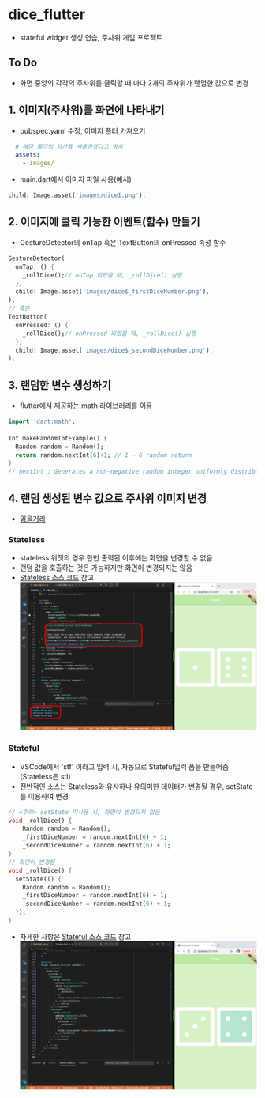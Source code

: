 # dice_flutter
- stateful widget 생성 연습, 주사위 게임 프로젝트

## To Do
- 화면 중앙의 각각의 주사위를 클릭할 때 마다 2개의 주사위가 랜덤한 값으로 변경 

## 1. 이미지(주사위)를 화면에 나타내기
- pubspec.yaml 수정, 이미지 폴더 가져오기
```yaml
  # 해당 폴더의 자산을 사용하겠다고 명시
  assets:
    - images/
```
- main.dart에서 이미지 파일 사용(예시)
```dart 
child: Image.asset('images/dice1.png'),
```

## 2. 이미지에 클릭 가능한 이벤트(함수) 만들기
- GestureDetector의 onTap 혹은 TextButton의 onPressed 속성 함수
```dart               
GestureDetector(
  onTap: () {
    _rollDice();// onTap 되었을 때, _rollDice() 실행
  },
  child: Image.asset('images/dice$_firstDiceNumber.png'),
),
// 혹은
TextButton(
  onPressed: () {
    _rollDice();// onPressed 되었을 때, _rollDice() 실행
  },
  child: Image.asset('images/dice$_secondDiceNumber.png'),
),
```

## 3. 랜덤한 변수 생성하기
- flutter에서 제공하는 math 라이브러리를 이용
```dart
import 'dart:math';

Int makeRandomIntExample() {
  Random random = Random();
  return random.nextInt(6)+1; // 1 ~ 6 random return
}
// nextInt : Generates a non-negative random integer uniformly distributed in the range from 0, inclusive, to [max], exclusive.
```

## 4. 랜덤 생성된 변수 값으로 주사위 이미지 변경
- [읽을거리](https://itwise.tistory.com/29)

### Stateless
- stateless 위젯의 경우 한번 출력된 이후에는 화면을 변경할 수 없음
- 랜덤 값을 호출하는 것은 가능하지만 화면이 변경되지는 않음
- [Stateless 소스 코드](stateless/main.dart) 참고
<br>![stateless_warning](../image_for_md/stateless_warning.png)<br>

### Stateful
- VSCode에서 'stf' 이라고 입력 시, 자동으로 Stateful입력 폼을 만들어줌 (Stateless은 stl)
- 전반적인 소스는 Stateless와 유사하나 유의미한 데이터가 변경될 경우, setState를 이용하여 변경
```dart
// <주의> setState 미사용 시, 화면이 변경되지 않음
void _rollDice() {
    Random random = Random();
    _firstDiceNumber = random.nextInt(6) + 1;
    _secondDiceNumber = random.nextInt(6) + 1;
}
// 화면이 변경됨
void _rollDice() {
  setState(() {
    Random random = Random();
    _firstDiceNumber = random.nextInt(6) + 1;
    _secondDiceNumber = random.nextInt(6) + 1;
  });
}
```
- 자세한 사항은 [Stateful 소스 코드](lib/main.dart) 참고
<br>![dice_app](../image_for_md/dice_app.png)<br>
